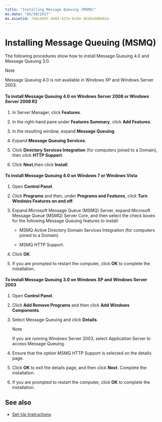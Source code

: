 ```yaml
---
title: "Installing Message Queuing (MSMQ)"
ms.date: "03/30/2017"
ms.assetid: 7ddcd497-3e04-427e-bc04-3610ad98b01e
---
```

# Installing Message Queuing (MSMQ)
The following procedures show how to install Message Queuing 4.0 and Message Queuing 3.0.  
  
> [!NOTE]
> Message Queuing 4.0 is not available in Windows XP and Windows Server 2003.  
  
#### To install Message Queuing 4.0 on Windows Server 2008 or Windows Server 2008 R2  
  
1. In Server Manager, click **Features**.  
  
2. In the right-hand pane under **Features Summary**, click **Add Features**.  
  
3. In the resulting window, expand **Message Queuing**.  
  
4. Expand **Message Queuing Services**.  
  
5. Click **Directory Services Integration** (for computers joined to a Domain), then click **HTTP Support**.  
  
6. Click **Next**,then click **Install**.  
  
#### To install Message Queuing 4.0 on Windows 7 or Windows Vista  
  
1. Open **Control Panel**.  
  
2. Click **Programs** and then, under **Programs and Features**, click **Turn Windows Features on and off**.  
  
3. Expand Microsoft Message Queue (MSMQ) Server, expand Microsoft Message Queue (MSMQ) Server Core, and then select the check boxes for the following Message Queuing features to install:  
  
    - MSMQ Active Directory Domain Services Integration (for computers joined to a Domain).  
  
    - MSMQ HTTP Support.  
  
4. Click **OK**.  
  
5. If you are prompted to restart the computer, click **OK** to complete the installation.  
  
#### To install Message Queuing 3.0 on Windows XP and Windows Server 2003  
  
1. Open **Control Panel**.  
  
2. Click **Add Remove Programs** and then click **Add Windows Components**.  
  
3. Select Message Queuing and click **Details**.  
  
    > [!NOTE]
    > If you are running Windows Server 2003, select Application Server to access Message Queuing.  
  
4. Ensure that the option MSMQ HTTP Support is selected on the details page.  
  
5. Click **OK** to exit the details page, and then click **Next**. Complete the installation.  
  
6. If you are prompted to restart the computer, click **OK** to complete the installation.  
  
## See also

- [Set-Up Instructions](../../../../docs/framework/wcf/samples/set-up-instructions.md)
